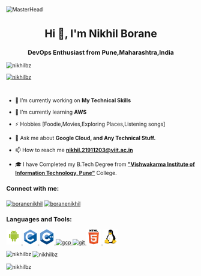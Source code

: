 <img src="https://user-images.githubusercontent.com/10498744/210012254-234538ff-d198-48aa-8964-37e6fd45d227.gif" alt="MasterHead" style="max-width: 100%; display: inline-block;" data-target="animated-image.originalImage">

<h1 align="center">Hi 👋, I'm Nikhil Borane</h1>
<h3 align="center">DevOps Enthusiast from Pune,Maharashtra,India</h3>


<p align="left"> <img src="https://komarev.com/ghpvc/?username=nikhilbz&label=Profile%20views&color=0e75b6&style=flat" alt="nikhilbz" /> </p>

<p align="left"> <a href="https://github.com/ryo-ma/github-profile-trophy"><img src="https://github-profile-trophy.vercel.app/?username=nikhilbz" alt="nikhilbz" /></a> </p>

<p align="left"> <a href="https://twitter.com/" target="blank"><img src="https://img.shields.io/twitter/follow/?logo=twitter&style=for-the-badge" alt="" /></a> </p>

- 🔭 I’m currently working on **My Technical Skills**

- 🌱 I’m currently learning **AWS**

- ⚡ Hobbies [Foodie,Movies,Exploring Places,Listening songs]

- 💬 Ask me about **Google Cloud, and Any Technical Stuff.**

- 📫 How to reach me **nikhil.21911203@viit.ac.in**

- 🎓 I have Completed my B.Tech Degree from **<a href="https://www.viit.ac.in/" rel="nofollow">"Vishwakarma Institute of Information Technology, Pune"</a>** College.

<!--- ⚡ Fun fact **I think I am Funny XD**-->

<h3 align="left">Connect with me:</h3>
<p align="left" dir="auto">

 
<a href="https://linkedin.com/in/nikhil-borane" rel="nofollow"><img align="middle" src="https://camo.githubusercontent.com/2c9f6379cc415e1a604c170e0aabcd2138ec196a343accde8a47bcba67834610/68747470733a2f2f75706c6f61642e77696b696d656469612e6f72672f77696b6970656469612f636f6d6d6f6e732f7468756d622f662f66382f4c696e6b6564496e5f69636f6e5f636972636c652e7376672f38303070782d4c696e6b6564496e5f69636f6e5f636972636c652e7376672e706e67" alt="boranenikhil" height="30" width="30" data-canonical-src="https://upload.wikimedia.org/wikipedia/commons/thumb/f/f8/LinkedIn_icon_circle.svg/800px-LinkedIn_icon_circle.svg.png" style="max-width: 100%;"></a> <a href="https://instagram.com/nikhil_borane_" rel="nofollow"><img align="middle" src="https://camo.githubusercontent.com/5a79f391b160f50e8a317a194137e8cefa758e91585cde581b30b4b4fd8c823b/68747470733a2f2f75706c6f61642e77696b696d656469612e6f72672f77696b6970656469612f636f6d6d6f6e732f7468756d622f652f65372f496e7374616772616d5f6c6f676f5f323031362e7376672f37363870782d496e7374616772616d5f6c6f676f5f323031362e7376672e706e67" alt="boranenikhil" height="30" width="30" data-canonical-src="https://upload.wikimedia.org/wikipedia/commons/thumb/e/e7/Instagram_logo_2016.svg/768px-Instagram_logo_2016.svg.png" style="max-width: 100%;"></a>


<h3 align="left">Languages and Tools:</h3>
<p align="left"> <a href="https://developer.android.com" target="_blank" rel="noreferrer"> <img src="https://raw.githubusercontent.com/devicons/devicon/master/icons/android/android-original-wordmark.svg" alt="android" width="40" height="40"/> </a> <a href="https://www.cprogramming.com/" target="_blank" rel="noreferrer"> <img src="https://raw.githubusercontent.com/devicons/devicon/master/icons/c/c-original.svg" alt="c" width="40" height="40"/> </a> <a href="https://www.w3schools.com/cpp/" target="_blank" rel="noreferrer"> <img src="https://raw.githubusercontent.com/devicons/devicon/master/icons/cplusplus/cplusplus-original.svg" alt="cplusplus" width="40" height="40"/> </a> <a href="https://cloud.google.com" target="_blank" rel="noreferrer"> <img src="https://www.vectorlogo.zone/logos/google_cloud/google_cloud-icon.svg" alt="gcp" width="40" height="40"/> </a> <a href="https://git-scm.com/" target="_blank" rel="noreferrer"> <img src="https://www.vectorlogo.zone/logos/git-scm/git-scm-icon.svg" alt="git" width="40" height="40"/> </a> <a href="https://www.w3.org/html/" target="_blank" rel="noreferrer"> <img src="https://raw.githubusercontent.com/devicons/devicon/master/icons/html5/html5-original-wordmark.svg" alt="html5" width="40" height="40"/> </a> <a href="https://www.linux.org/" target="_blank" rel="noreferrer"> <img src="https://raw.githubusercontent.com/devicons/devicon/master/icons/linux/linux-original.svg" alt="linux" width="40" height="40"/> </a> </p>

<p><img align="left" src="https://github-readme-stats.vercel.app/api/top-langs?username=nikhilbz&show_icons=true&locale=en&layout=compact" alt="nikhilbz" /></p>

<p>&nbsp;<img align="center" src="https://github-readme-stats.vercel.app/api?username=nikhilbz&show_icons=true&locale=en" alt="nikhilbz" /></p>

<p><img align="center" src="https://github-readme-streak-stats.herokuapp.com/?user=nikhilbz&" alt="nikhilbz" /></p>

